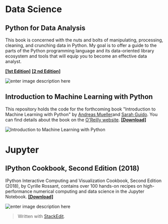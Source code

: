 


# Data Science

## Python for Data Analysis

This book is concerned with the nuts and bolts of manipulating, processing, cleaning, and crunching data in Python. My goal is to offer a guide to the parts of the Python programming language and its data-oriented library ecosystem and tools that will equip you to become an effective data analyst.

[**[1st Edition]**](https://github.com/wesm/pydata-book/tree/1st-edition)
[**[2 nd Edition]**](https://github.com/wesm/pydata-book)

![enter image description here](https://images-na.ssl-images-amazon.com/images/I/51cUNf8zukL._SX379_BO1,204,203,200_.jpg)


## Introduction to Machine Learning with Python

This repository holds the code for the forthcoming book "Introduction to Machine Learning with Python" by [Andreas Mueller](http://amueller.io/)and [Sarah Guido](https://twitter.com/sarah_guido). You can find details about the book on the [O'Reilly website](http://shop.oreilly.com/product/0636920030515.do).
[**[Download]**](https://github.com/amueller/introduction_to_ml_with_python)

![Introduction to Machine Learning with Python](https://github.com/amueller/introduction_to_ml_with_python/raw/master/cover.jpg)



# Jupyter

## IPython Cookbook, Second Edition (2018)

IPython Interactive Computing and Visualization Cookbook, Second Edition (2018), by Cyrille Rossant, contains over 100 hands-on recipes on high-performance numerical computing and data science in the Jupyter Notebook.
[**[Download]**](https://ipython-books.github.io/)

![enter image description here](https://github.com/ipython-books/cookbook-2nd/raw/master/cover-cookbook-2nd.png)



> Written with [StackEdit](https://stackedit.io/).
<!--stackedit_data:
eyJoaXN0b3J5IjpbMjAyNDg2Njg0LC0yMTI5NDQxNzA2LDM4Mj
cxNDM2MiwtMTEwMDEyMzI4MF19
-->